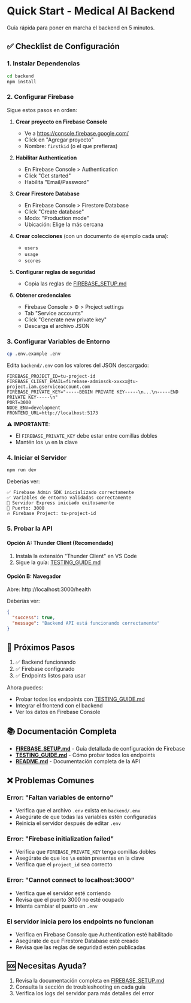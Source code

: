 # Quick Start - Medical AI Backend

Guía rápida para poner en marcha el backend en 5 minutos.

## ✅ Checklist de Configuración

### 1. Instalar Dependencias
```bash
cd backend
npm install
```

### 2. Configurar Firebase
Sigue estos pasos en orden:

1. **Crear proyecto en Firebase Console**
   - Ve a https://console.firebase.google.com/
   - Click en "Agregar proyecto"
   - Nombre: `firstkid` (o el que prefieras)

2. **Habilitar Authentication**
   - En Firebase Console > Authentication
   - Click "Get started"
   - Habilita "Email/Password"

3. **Crear Firestore Database**
   - En Firebase Console > Firestore Database
   - Click "Create database"
   - Modo: "Production mode"
   - Ubicación: Elige la más cercana

4. **Crear colecciones** (con un documento de ejemplo cada una):
   - `users`
   - `usage`
   - `scores`

5. **Configurar reglas de seguridad**
   - Copia las reglas de [FIREBASE_SETUP.md](./FIREBASE_SETUP.md#paso-35-configurar-reglas-de-seguridad)

6. **Obtener credenciales**
   - Firebase Console > ⚙️ > Project settings
   - Tab "Service accounts"
   - Click "Generate new private key"
   - Descarga el archivo JSON

### 3. Configurar Variables de Entorno
```bash
cp .env.example .env
```

Edita `backend/.env` con los valores del JSON descargado:
```env
FIREBASE_PROJECT_ID=tu-project-id
FIREBASE_CLIENT_EMAIL=firebase-adminsdk-xxxxx@tu-project.iam.gserviceaccount.com
FIREBASE_PRIVATE_KEY="-----BEGIN PRIVATE KEY-----\n...\n-----END PRIVATE KEY-----\n"
PORT=3000
NODE_ENV=development
FRONTEND_URL=http://localhost:5173
```

**⚠️ IMPORTANTE**: 
- El `FIREBASE_PRIVATE_KEY` debe estar entre comillas dobles
- Mantén los `\n` en la clave

### 4. Iniciar el Servidor
```bash
npm run dev
```

Deberías ver:
```
✅ Firebase Admin SDK inicializado correctamente
✅ Variables de entorno validadas correctamente
🚀 Servidor Express iniciado exitosamente
📡 Puerto: 3000
🔥 Firebase Project: tu-project-id
```

### 5. Probar la API

#### Opción A: Thunder Client (Recomendado)
1. Instala la extensión "Thunder Client" en VS Code
2. Sigue la guía: [TESTING_GUIDE.md](./TESTING_GUIDE.md)

#### Opción B: Navegador
Abre: http://localhost:3000/health

Deberías ver:
```json
{
  "success": true,
  "message": "Backend API está funcionando correctamente"
}
```

## 🚀 Próximos Pasos

1. ✅ Backend funcionando
2. ✅ Firebase configurado
3. ✅ Endpoints listos para usar

Ahora puedes:
- Probar todos los endpoints con [TESTING_GUIDE.md](./TESTING_GUIDE.md)
- Integrar el frontend con el backend
- Ver los datos en Firebase Console

## 📚 Documentación Completa

- **[FIREBASE_SETUP.md](./FIREBASE_SETUP.md)** - Guía detallada de configuración de Firebase
- **[TESTING_GUIDE.md](./TESTING_GUIDE.md)** - Cómo probar todos los endpoints
- **[README.md](./README.md)** - Documentación completa de la API

## ❌ Problemas Comunes

### Error: "Faltan variables de entorno"
- Verifica que el archivo `.env` exista en `backend/.env`
- Asegúrate de que todas las variables estén configuradas
- Reinicia el servidor después de editar `.env`

### Error: "Firebase initialization failed"
- Verifica que `FIREBASE_PRIVATE_KEY` tenga comillas dobles
- Asegúrate de que los `\n` estén presentes en la clave
- Verifica que el `project_id` sea correcto

### Error: "Cannot connect to localhost:3000"
- Verifica que el servidor esté corriendo
- Revisa que el puerto 3000 no esté ocupado
- Intenta cambiar el puerto en `.env`

### El servidor inicia pero los endpoints no funcionan
- Verifica en Firebase Console que Authentication esté habilitado
- Asegúrate de que Firestore Database esté creado
- Revisa que las reglas de seguridad estén publicadas

## 🆘 Necesitas Ayuda?

1. Revisa la documentación completa en [FIREBASE_SETUP.md](./FIREBASE_SETUP.md)
2. Consulta la sección de troubleshooting en cada guía
3. Verifica los logs del servidor para más detalles del error
